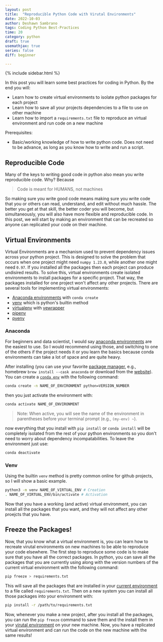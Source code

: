```yaml
---
layout: post
title:  "Reproducible Python Code with Virutal Environments"
date: 2022-10-03
author: Deshawn Sambrano
tags: Coding Python Best-Practices
time: 20
category: python
draft: true
usemathjax: true
series: false
diff: beginner

---
```



{% include sidebar.html %}

<section class="takeaways">

In this post you will learn some best practices for coding in Python. By the end you will:
- Learn how to create virtual environments to isolate python packages for each project
- Learn how to save all your projects dependencies to a file to use on other machine
- Learn how to import a `requirements.txt` file to reproduce an virtual environment and run code on a new machine

Prerequisites:
- Basic/working knowledge of how to write python code. Does not need to be advance, as long as you know how to write and run a script.

</section>

## Reproducible Code

<!-- excerpt-start -->

Many of the keys to writing good code in python also mean you write reproducible code.
Why? Because
>Code is meant for HUMANS, not machines

So making sure you write good code means making sure you write code that you or others can read, understand, and edit without much hassle.
The better you get at that skill, the better coder you will become, but simultaneously, you will also have more flexible and reproducible code.
In this post, we will start by making an environment that can be recreated so anyone can replicated your code on their machine.

<!-- excerpt-end -->


## Virtual Environments

Virtual Environments are a mechanism used to prevent dependency issues across your python project.
This is designed to solve the problem that occurs when one project might need `numpy 1.23.0`, while another one might need `0.97`.
If you installed all the packages then each project can produce undisired results.
To solve this, virtual environments create isolated environments to install packages for a specific project.
That way, the packages installed for one project won't affect any other projects.
There are several tools for implementing virtual environments:

- [Anaconda environments][condaenv] with `conda create`
- [venv][] which is python's builtin method
- [virtualenv][] with [vewrapper][]
- [pipenv][]
- [pyenv][]


### Anaconda

For beginners and data scientist, I would say [anaconda environments][condaenv] are the easiest to use.
So I would recommend using those, and switching to one of the others if the project needs it or you learn the basics because conda environments can take a lot of space and are quite heavy.

After installing (you can use your favorite [package manager][packagemanager], e.g., homebrew `brew install --cask anaconda` or download from the [website][anaconda]).
You can create a [`conda env`][condaenv] with the following command:

```bash
conda create -n NAME_OF_ENVIRONMENT python=VERSION_NUMBER
```

then you just activate the environment with:

```bash
conda activate NAME_OF_ENVIRONMENT
```

> Note: When active, you will see the name of the environment in parentheses before your terminal prompt (e.g., `(my-env) ~`).

now everything that you install with `pip install` or `conda install` will be completely isolated from the rest of your python environments so you don't need to worry about dependency incompatabilities.
To leave the environment just use:

```bash
conda deactivate
```

### Venv

Using the builtin `venv` method is pretty common online for github projects, so I will show a basic example.

```bash
python3 -m venv NAME_OF_VIRTUAL_ENV # Creation
. NAME_OF_VIRTUAL_ENV/bin/activate # Activation
```

Now that you have a working (and active) virtual environment, you can install all the packages that you want, and they will not affect any other proejcts that you have.


## Freeze the Packages!

Now, that you know what a virtual environment is, you can learn how to recreate virutal environments on new machines to be able to reproduce your code elsewhere.
The first step to reproduce some code is to make sure that you have all the correct packages.
In python, you can save all the packages that you are currently using along with the version numbers of the current virtual environment with the following command:

```bash
pip freeze > requirements.txt
```

This will save all the packages that are installed in your [current environment][ve] to a file called `requirements.txt`.
Then on a new system you can install all those packages into your environment with:

```bash
pip install -r /path/to/requirements.txt
```

Now, whenever you make a new project, after you install all the packages, you can run the `pip freeze` command to save them and the install them in your [virutal environment][ve] on your new machine.
Now, you have a replicated virtual environment and can run the code on the new machine with the same results!

<!-- ## References -->

[1]: https://youtu.be/woIkysZytSs "Arjan Codes: 8 Python Coding Tips - From The Google Python Style Guide"
[2]: https://youtu.be/LrtnLEkOwFE "Arjan Codes: Code Smells Part 1"
[3]: https://youtu.be/zmWf_cHyo8s "Arjan Codes: Code Smells Part 2"
[4]: https://youtu.be/Kl3_Gmn4Ujg "Arjan Codes: Code Smells Part 3"
[5]: https://www.geeksforgeeks.org/abstract-classes-in-python/ "Abstract Classes in Python"

<!-- ### Virtual Environmnts -->

[ve]: #virtual-environments
[pipenv]: https://github.com/pypa/pipenv "Pipenv Python Dev for Humans"
[vewrapper]: https://virtualenvwrapper.readthedocs.io/en/latest/ "Virtual Wrapper"
[virtualenv]: https://pypi.org/project/virtualenv/ "Virtual Env"
[condaenv]: https://conda.io/projects/conda/en/latest/user-guide/tasks/manage-environments.html "Conda environments"
[anaconda]: https://www.anaconda.com/products/distribution "Anaconda"
[pyenv]: https://github.com/pyenv/pyenv "Pyenv for simple VE in python"
[venv]: https://docs.python.org/3/library/venv.html "Venv: Python Builtin Virtual Environment Creator"


<!-- ### f Strings -->

[f1]: https://realpython.com/python-f-strings/ "Real Python: f strings"
[f2]: https://youtu.be/dvqFNOhNIjM "Arjan Codes: f Strings Set size"
[f3]: https://stackoverflow.com/a/45310389 "SO: f Strings round"
[f4]: https://youtube.com/shorts/07Pxa3TbQc4?feature=share "Python Engineer: f Strings large numbers"
[f5]: https://stackoverflow.com/a/50340297 "SO: f Strings round Detailed"


<!-- ### Type hints -->

[th1]: https://mypy.readthedocs.io/en/stable/cheat_sheet_py3.html "Type hints cheatsheet"


<!-- ### Exceptions -->

[e1]: https://youtu.be/nlCKrKGHSSk "Socratica: Exceptions"
[e2]: https://docs.python.org/3/library/exceptions.html#exception-hierarchy "Python Exception Hierarchy"
[e3]: https://youtu.be/6tNS--WetLI "Corey Schafer: Long Run Unit Testing Tutorial"
[arjanerror]: https://youtu.be/nlCKrKGHSSk "Arjan Codes YT: Exception Handling"

<!-- ### Logging -->

[l1]: https://youtu.be/g8nQ90Hk328 "Socratica: Logging"
[l2]: https://www.geeksforgeeks.org/logging-in-python/ "GeeksforGeeks: Python Logging"
[l3]: https://realpython.com/python-logging-source-code/ "Real Python: Logging"

<!-- ### Asynchronous Code -->

[a1]: https://youtu.be/2IW-ZEui4h4 "Arjan Codes: Asynchronous Code with Asyncio"
[a2]: https://realpython.com/python-async-features/ "Real Python: asyncio"


[packagemanager]: /package-managers
